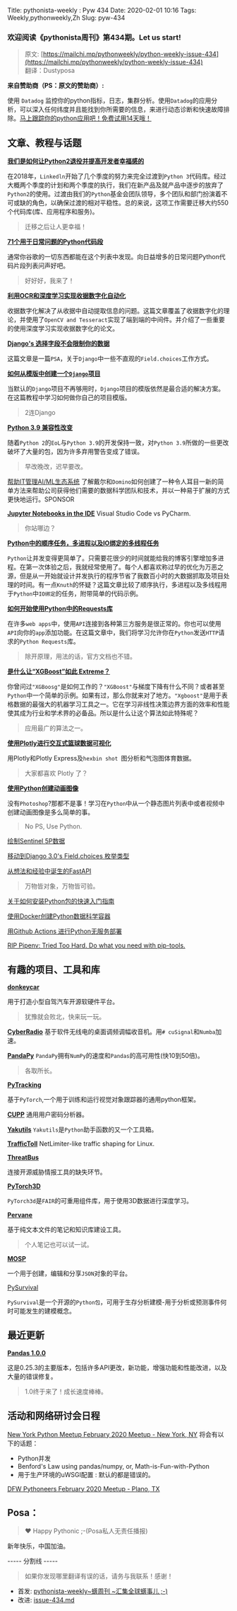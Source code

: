 Title: pythonista-weekly : Pyw 434
Date: 2020-02-01 10:16
Tags: Weekly,pythonweekly,Zh 
Slug: pyw-434

### 欢迎阅读《pythonista周刊》第434期。Let us start!


>原文: [https://mailchi.mp/pythonweekly/python-weekly-issue-434](https://mailchi.mp/pythonweekly/python-weekly-issue-434)  
>翻译：Dustyposa

**来自赞助商（PS：原文的赞助商）:**

使用 `Datadog` 监控你的python指标，日志，集群分析。使用`Datadog`的应用分析，可以深入任何纬度并且能找到你所需要的信息，来进行动态诊断和快速故障排除。[马上跟踪你的python应用吧！免费试用14天哦！](https://www.datadoghq.com/dg/apm/ts-python-error-tracking/?utm_source=Advertisement&utm_medium=Advertisement&utm_campaign=PythonWeekly-ErrorTshirt)




## 文章、教程与话题

**[我们是如何让Python2退役并提高开发者幸福感的](https://engineering.linkedin.com/blog/2020/how-we-retired-python-2-and-improved-developer-happiness)**

在2018年，`Linkedln`开始了几个季度的努力来完全过渡到`Python 3`代码库。经过大概两个季度的计划和两个季度的执行，我们在新产品及就产品中逐步的放弃了`Python2`的使用。过渡由我们的`Python`基金会团队领导，多个团队和部门扮演着不可或缺的角色，以确保过渡的相对平稳性。总的来说，这项工作需要迁移大约550个代码库(库、应用程序和服务)。

> 迁移之后让人更幸福！

**[71个用于日常问题的Python代码段](https://therenegadecoder.com/code/python-code-snippets-for-everyday-problems/)**

通常你谷歌的一切东西都能在这个列表中发现。向日益增多的日常问题Python代码片段列表问声好吧。

> 好好好，我来了！

**[利用OCR和深度学习实现收据数字化自动化](https://nanonets.com/blog/receipt-ocr/)**

收据数字化解决了从收据中自动提取信息的问题。这篇文章覆盖了收据数字化的理论，并使用了`OpenCV and Tesseract`实现了端到端的中间件。并介绍了一些重要的使用深度学习实现收据数字化的论文。



**[Django's 选择字段不会限制你的数据](https://adamj.eu/tech/2020/01/22/djangos-field-choices-dont-constrain-your-data/)**

这篇文章是一篇`PSA`，关于`Django`中一些不直观的`Field.choices`工作方式。



**[如何从模版中创建一个`Django`项目](https://www.valentinog.com/blog/django-project/)**

当默认的`Django`项目不再够用时，`Django`项目的模版依然是最合适的解决方案。在这篇教程中学习如何做你自己的项目模版。

> 2连Django

**[Python 3.9 兼容性改变](https://tirkarthi.github.io/programming/2020/01/27/python-39-changes.html)**

随着`Python 2`的`EoL`与`Python 3.9`的开发保持一致，对`Python 3.9`所做的一些更改破坏了大量的包，因为许多弃用警告变成了错误。

> 早改晚改，迟早要改。

[帮助IT管理AI/ML生态系统](https://hubs.ly/H0mGnnr0)
了解戴尔和`Domino`如何创建了一种令人耳目一新的简单方法来帮助公司获得他们需要的数据科学团队和技术，并以一种易于扩展的方式更快地运行。SPONSOR



**[Jupyter Notebooks in the IDE](https://t.co/o1YigyMmWq)** 
Visual Studio Code vs PyCharm.

> 你站哪边？

**[Python中的顺序任务，多进程以及IO绑定的多线程任务](https://zacs.site/blog/linear-python.html)**

`Python`让并发变得更简单了。只需要花很少的时间就能给我的博客引擎增加多进程。在第一次体验之后，我就经常使用了。每个人都喜欢称过早的优化为万恶之源，但是从一开始就设计并发执行的程序节省了我数百小时的大数据抓取及项目处理的时间。有一点`Knuth`的怀疑？这篇文章比较了顺序执行，多进程以及多线程用于`Python`中`IO绑定`的任务，附带简单的代码示例。



**[如何开始使用Python中的Requests库](https://www.digitalocean.com/community/tutorials/how-to-get-started-with-the-requests-library-in-python)**

在许多`web apps`中，使用`API`连接到各种第三方服务是很正常的。你也可以使用`API`向你的`app`添加功能。在这篇文章中，我们将学习允许你在`Python`发送`HTTP`请求的`Python Requests`库。

> 除开原理，用法的话，官方文档也不错。

**[是什么让“XGBoost”如此 Extreme？](https://medium.com/analytics-vidhya/what-makes-xgboost-so-extreme-e1544a4433bb)**

你曾问过`"XGBoosg"`是如何工作的？`"XGBoost"`与梯度下降有什么不同？或者甚至`Python`中一个简单的示例。如果有过，那么你就来对了地方。`"Xgboost"`是用于表格数据的最强大的机器学习工具之一。它在学习非线性决策边界方面的效率和性能使其成为行业和学术界的必备品。所以是什么让这个算法如此特殊呢？

> 应用最广的算法之一。

**[使用Plotly进行交互式篮球数据可视化](https://t.co/rmoKRqewOY)**

用Plotly和Plotly Express及`hexbin shot `图分析和气泡图体育数据。

> 大家都喜欢 Plotly 了？

**[使用Python创建动画图像](https://t.co/QtmYmA7dl0)** 

没有`Photoshop`?那都不是事！学习在`Python`中从一个静态图片列表中或者视频中创建动画图像是多么简单的事。

> No PS, Use Python.

[绘制Sentinel 5P数据](https://blog.haardiek.org/plotting-sentinel-5p-data) 

[移动到Django 3.0's Field.choices 枚举类型](https://adamj.eu/tech/2020/01/27/moving-to-django-3-field-choices-enumeration-types/)

[从想法和经验中诞生的FastAPI](https://sourcesort.com/interview/sebastian-ramirez-fastapi)

> 万物皆对象，万物皆可验。

[关于如何安装Python包的快速入门指南](https://snarky.ca/a-quick-and-dirty-guide-on-how-to-install-packages-for-python/)

[使用Docker创建Python数据科学容器](https://faizanbashir.me/building-python-data-science-container-using-docker-c8e346295669)

[用Github Actions 进行Python无服务部署](https://ianwhitestone.work/AWS-Serverless-Deployments-With-Github-Actions/)

[RIP Pipenv: Tried Too Hard. Do what you need with pip-tools.](https://medium.com/telnyx-engineering/rip-pipenv-tried-too-hard-do-what-you-need-with-pip-tools-d500edc161d4)

## 有趣的项目、工具和库

**[donkeycar](https://github.com/autorope/donkeycar)**

用于打造小型自驾汽车开源软硬件平台。

> 犹豫就会败北，快来玩一玩。

**[CyberRadio](https://github.com/luigifreitas/CyberRadio)**
基于软件无线电的桌面调频调幅收音机。用`# cuSignal`和`Numba`加速。

**[PandaPy](https://github.com/firmai/pandapy)**
`PandaPy`拥有`NumPy`的速度和`Pandas`的高可用性(快10到50倍)。

> 各取所长。

**[PyTracking](https://github.com/visionml/pytracking)**

基于`PyTorch`,一个用于训练和运行视觉对象跟踪器的通用python框架。



**[CUPP](https://github.com/Mebus/cupp)**
通用用户密码分析器。

**[Yakutils](https://github.com/nficano/yakutils)** 
`Yakutils`是`Python`助手函数的又一个工具箱。

**[TrafficToll](https://github.com/cryzed/TrafficToll)**
NetLimiter-like traffic shaping for Linux.

**[ThreatBus](https://github.com/tenzir/threatbus)**

连接开源威胁情报工具的缺失环节。

**[PyTorch3D](https://github.com/facebookresearch/pytorch3d)**

`PyTorch3d`是`FAIR`的可重用组件库，用于使用3D数据进行深度学习。

**[Pervane](https://github.com/hakanu/pervane)** 

基于纯文本文件的笔记和知识库建设工具。

> 个人笔记也可以试一试。

**[MOSP](https://github.com/CASES-LU/MOSP)**

一个用于创建，编辑和分享`JSON`对象的平台。



[PySurvival](https://github.com/square/pysurvival/) 

`PySurvival`是一个开源的`Python包`，可用于生存分析建模-用于分析或预测事件何时可能发生的建模概念。

## 最近更新

**[Pandas 1.0.0](https://pandas.pydata.org/pandas-docs/version/1.0.0/whatsnew/v1.0.0.html)**

这是0.25.3的主要版本，包括许多API更改，新功能，增强功能和性能改进，以及大量的错误修复。

> 1.0终于来了！成长速度棒棒。



## 活动和网络研讨会日程

[New York Python Meetup February 2020 Meetup - New York, NY](https://www.meetup.com/nycpython/events/265569547/)
将会有以下的话题：

- Python并发
- Benford's Law using pandas/numpy, or, Math-is-Fun-with-Python
- 用于生产环境的uWSGI配置 : 默认的都是错误的。

[DFW Pythoneers February 2020 Meetup - Plano, TX](https://www.meetup.com/dfwpython/events/sbnhmqybcdbjb/)



## Posa：

> ❤️ Happy Pythonic ;-(Posa私人无责任播报)  

新年快乐，中国加油。



----- 分割线 -----

> 如果你发现哪里翻译有误的话，请务与我联系！感谢！
>




- 首发: [pythonista-weekly~蠎周刊 ~汇集全球蠎事儿 ;-)](http://weekly.pychina.org/python-weekly/pyw-434.html)
- 改进: [issue-434.md](https://github.com/PyChina/weekly/blob/master/content/python-weekly/issue#434.md)


